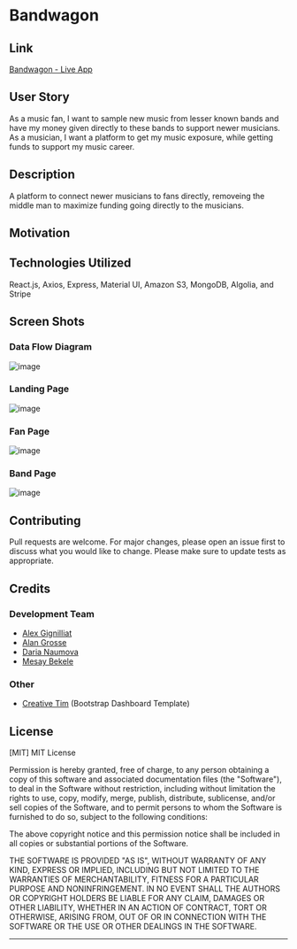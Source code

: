 # Bandwagon

## Link

[Bandwagon - Live App](https://bandwagon-project.herokuapp.com/)

## User Story
As a music fan, I want to sample new music from lesser known bands and have my money given directly to these bands to support newer musicians.
As a musician, I want a platform to get my music exposure, while getting funds to support my music career.

## Description
A platform to connect newer musicians to fans directly, removeing the middle man to maximize funding going directly to the musicians.

## Motivation

## Technologies Utilized
React.js, Axios, Express, Material UI, Amazon S3, MongoDB, Algolia, and Stripe

## Screen Shots
### Data Flow Diagram
![image](./public/xx.png)

### Landing Page
![image](./public/xx.png)

### Fan Page
![image](./public/xx.png)

### Band Page
![image](./public/xx.png)


## Contributing
Pull requests are welcome. For major changes, please open an issue first to discuss what you would like to change.
Please make sure to update tests as appropriate.

## Credits

### Development Team
- [Alex Gignilliat](https://github.com/alexgignilliat)
- [Alan Grosse](https://github.com/aagrosse)
- [Daria Naumova](https://github.com/DariaNau)
- [Mesay Bekele](https://github.com/mesayb)

### Other
- [Creative Tim](https://www.creative-tim.com/product/light-bootstrap-dashboard-react) (Bootstrap Dashboard Template)


## License
[MIT]
MIT License

Permission is hereby granted, free of charge, to any person obtaining a copy
of this software and associated documentation files (the "Software"), to deal
in the Software without restriction, including without limitation the rights
to use, copy, modify, merge, publish, distribute, sublicense, and/or sell
copies of the Software, and to permit persons to whom the Software is
furnished to do so, subject to the following conditions:

The above copyright notice and this permission notice shall be included in all
copies or substantial portions of the Software.

THE SOFTWARE IS PROVIDED "AS IS", WITHOUT WARRANTY OF ANY KIND, EXPRESS OR
IMPLIED, INCLUDING BUT NOT LIMITED TO THE WARRANTIES OF MERCHANTABILITY,
FITNESS FOR A PARTICULAR PURPOSE AND NONINFRINGEMENT. IN NO EVENT SHALL THE
AUTHORS OR COPYRIGHT HOLDERS BE LIABLE FOR ANY CLAIM, DAMAGES OR OTHER
LIABILITY, WHETHER IN AN ACTION OF CONTRACT, TORT OR OTHERWISE, ARISING FROM,
OUT OF OR IN CONNECTION WITH THE SOFTWARE OR THE USE OR OTHER DEALINGS IN THE
SOFTWARE.

- - - - -








